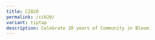 ```yaml
---
title: CIB20
permalink: /cib20/
variant: tiptap
description: Celebrate 20 years of Community in Bloom
---
```

